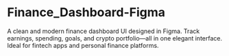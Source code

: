 # Finance_Dashboard-Figma
A clean and modern finance dashboard UI designed in Figma. Track earnings, spending, goals, and crypto portfolio—all in one elegant interface. Ideal for fintech apps and personal finance platforms.
